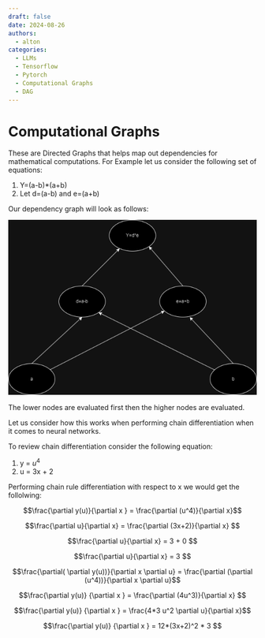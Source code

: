 ```yaml
---
draft: false 
date: 2024-08-26
authors:
  - alton
categories:
  - LLMs
  - Tensorflow
  - Pytorch
  - Computational Graphs
  - DAG
---
```


# Computational Graphs

These are Directed Graphs that helps map out dependencies for mathematical computations. For Example let us consider the following set of equations:

1. Y=(a-b)*(a+b)
2. Let d=(a-b) and e=(a+b)

Our dependency graph will look as follows:

![Graph Example](./pics/Graph.png)

The lower nodes are evaluated first then the higher nodes are evaluated.

Let us consider how this works when performing chain differentiation when it comes to neural networks. 

To review chain differentiation consider the following equation:

1. y = $u^4$
2. u = 3x + 2 

Performing chain rule differentiation with respect to x we would get the follolwing:

$$\frac{\partial y(u)}{\partial x } = \frac{\partial (u^4)}{\partial x}$$

$$\frac{\partial u}{\partial x} = \frac{\partial (3x+2)}{\partial x} $$

$$\frac{\partial u}{\partial x} = 3 + 0 $$

$$\frac{\partial u}{\partial x} = 3 $$

$$\frac{\partial( \partial y(u))}{\partial x \partial u} = \frac{\partial (\partial (u^4))}{\partial x \partial u}$$

$$\frac{\partial y(u)} {\partial x } =  \frac{\partial (4u^3)}{\partial x} $$

$$\frac{\partial y(u)} {\partial x } = \frac{4*3 u^2 \partial u}{\partial x}$$

$$\frac{\partial y(u)} {\partial x } = 12*(3x+2)^2 * 3 $$



